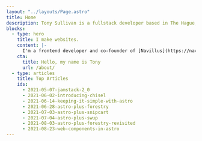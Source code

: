 ```yaml
---
layout: "../layouts/Page.astro"
title: Home
description: Tony Sullivan is a fullstack developer based in The Hague, Netherlands.
blocks:
  - type: hero
    title: I make websites.
    content: |-
      I'm a frontend developer and co-founder of [Navillus](https://navillus.dev), a software studio and think tank in The Hague. I also write about the web on my [blog](/blog) and on [Twitter](https://twitter.com/tony-sull).
    cta:
      title: Hello, my name is Tony
      url: /about/
  - type: articles
    title: Top Articles
    ids:
      - 2021-05-07-jamstack-2_0
      - 2021-06-02-introducing-chisel
      - 2021-06-14-keeping-it-simple-with-astro
      - 2021-06-28-astro-plus-forestry
      - 2021-07-03-astro-plus-snipcart
      - 2021-07-04-astro-plus-swup
      - 2021-08-03-astro-plus-forestry-revisited
      - 2021-08-23-web-components-in-astro
---
```

